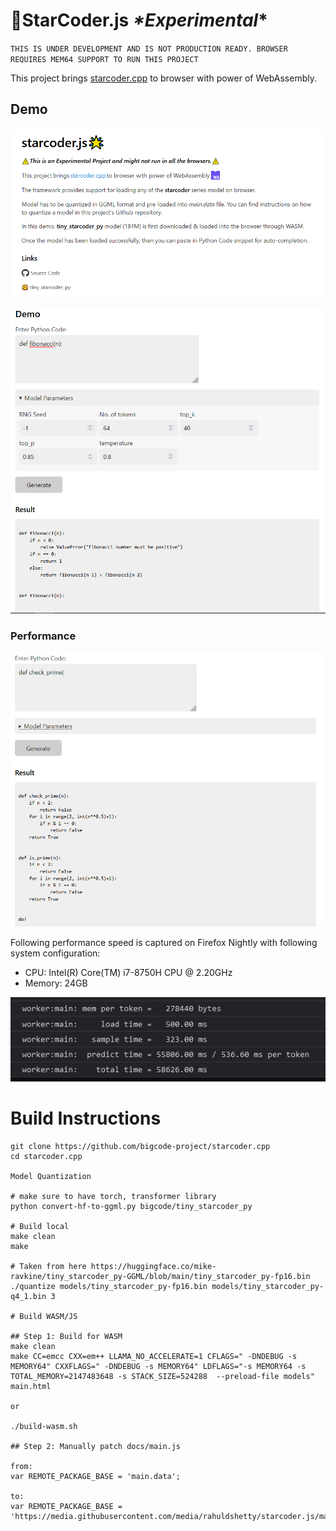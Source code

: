 # 💫StarCoder.js *\*Experimental*\*

`THIS IS UNDER DEVELOPMENT AND IS NOT PRODUCTION READY. BROWSER REQUIRES MEM64 SUPPORT TO RUN THIS PROJECT`

This project brings [starcoder.cpp](https://github.com/bigcode-project/starcoder.cpp) to browser with power of WebAssembly.

## Demo

![App](assets/app.PNG)

![Fibonacci Example](assets/fibonacci.PNG)

### Performance


![Prime Example](assets/prime.PNG)

Following performance speed is captured on Firefox Nightly with following system configuration:
* CPU: Intel(R) Core(TM) i7-8750H CPU @ 2.20GHz
* Memory: 24GB

![Generation Performance](assets/performance.PNG)

# Build Instructions

```
git clone https://github.com/bigcode-project/starcoder.cpp
cd starcoder.cpp

Model Quantization

# make sure to have torch, transformer library
python convert-hf-to-ggml.py bigcode/tiny_starcoder_py 

# Build local
make clean
make 

# Taken from here https://huggingface.co/mike-ravkine/tiny_starcoder_py-GGML/blob/main/tiny_starcoder_py-fp16.bin
./quantize models/tiny_starcoder_py-fp16.bin models/tiny_starcoder_py-q4_1.bin 3

# Build WASM/JS

## Step 1: Build for WASM
make clean
make CC=emcc CXX=em++ LLAMA_NO_ACCELERATE=1 CFLAGS=" -DNDEBUG -s MEMORY64" CXXFLAGS=" -DNDEBUG -s MEMORY64" LDFLAGS="-s MEMORY64 -s TOTAL_MEMORY=2147483648 -s STACK_SIZE=524288  --preload-file models" main.html

or

./build-wasm.sh

## Step 2: Manually patch docs/main.js

from:
var REMOTE_PACKAGE_BASE = 'main.data';

to:
var REMOTE_PACKAGE_BASE = 'https://media.githubusercontent.com/media/rahuldshetty/starcoder.js/main/docs/main.data';

```